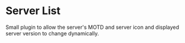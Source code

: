 # Server List
Small plugin to allow the server's MOTD and server icon and
displayed server version to change dynamically.